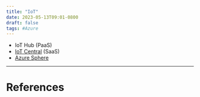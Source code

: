 ```yaml
---
title: "IoT"
date: 2023-05-13T09:01-0800
draft: false
tags: #Azure
---
```


- IoT Hub (PaaS)
- [IoT Central](../iot-central/) (SaaS)
- [Azure Sphere](../azure-sphere/)

---
# References
